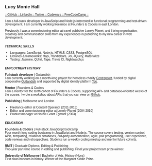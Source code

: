<div style="font-size:10px; width: 470px; margin-left: 25px; font-family: 'Actor', sans-serif;">
<h2>Lucy Monie Hall</h2>
<p><a href="https://github.com/lucymonie">:: GitHub </a><a href="https://www.linkedin.com/in/lucy-monie">:: LinkedIn </a><a href="https://twitter.com/LucyMonie">:: Twitter </a><a href="https://www.codewars.com/users/lucymonie/">:: Codewars </a><a href="https://www.freecodecamp.com/lucymonie">:: FreeCodeCamp ::</a></p>

<p>I am a full-stack developer in JavaScript and Node.js interested in functional programming and test-driven development. I am currently working freelance at Founders & Coders in east London.</p>
<p>Previously, I was a commissioning editor at travel publisher Lonely Planet, and I bring organisation, creativity and communication skills from my experiences in publishing to my new career in web development.</p>

<h5 style="margin:18px 0px 5px 0px;">TECHNICAL SKILLS</h5>
<ul>
 <li>Languages: JavaScript, Node.js, HTML5, CSS3, PostgreSQL</li>
 <li>Libraries & frameworks: Hapi, Handlebars, Joi, JQuery, Materialize</li>
 <li>Testing: Jasmine, QUnit, Tape, Travis CI, Nightwatch.js</li>
</ul>

<h5 style="margin:18px 0px 5px 0px;">EMPLOYMENT HISTORY</h5>
<p><span style="font-weight:bold;">Fullstack developer</span> | Outlandish<br>
I am currently working on a month-long project for homeless charity <a href="https://centrepoint.org.uk">Centrepoint</a>, funded by digital cooperative <a href="https://outlandish.com">Outlandish</a> and supported by digital identity platform <a href="https://www.yoti.com/developers/">Yoti</a>.</p>

<p><span style="font-weight:bold;">Mentor</span> | Founders & Coders<br>
I am a mentor for the tenth cohort of Founders & Coders, supporting API- and database-oriented weeks of the course. I wrote a workshop about APIs that you can view on <a href="https://github.com/lucymonie/api-workshop">Github</a>.</p>

<span style="font-weight:bold;">Publishing</span> | Melbourne and London<br>
<ul>
<li>Freelance editor at Content Operandi (2011-2015)</li>
<li>Editor and commissioning editor at Lonely Planet (2004-2010)</li>
<li>Product manager at Hardie Grant Egmont (2003)</li>
</ul>

<h5 style="margin:18px 0px 5px 0px;">EDUCATION</h5>
<p><span style="font-weight:bold;">Founders & Coders</span> | Full-stack JavaScript bootcamp<br>
Four-month-long coding bootcamp in JavaScript and Node.js. The course covers testing, version control, APIs, templating, relational databases, 3rd-party authentication, agile, pair programming, user experience, code reviews and retrospectives. Students run a weekly coding meetup and mentor future cohorts.</p>

<p><span style="font-weight:bold;">RMIT</span> | Graduate Diploma, Editing & Publishing<br>
Two-year part-time course in editing and publishing. Final year project team prize-winner.</p>

<p><span style="font-weight:bold;">University of Melbourne </span>| Bachelor of Arts, History (Hons)<br>
First class honours in history. Winner of the Margaret Kiddle Prize.</p>
</div>
